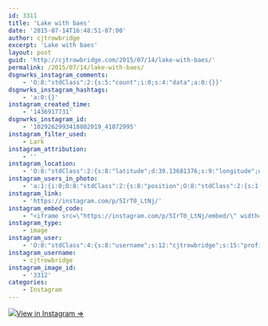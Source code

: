 ```yaml
---
id: 3311
title: 'Lake with baes'
date: '2015-07-14T16:48:51-07:00'
author: cjtrowbridge
excerpt: 'Lake with baes'
layout: post
guid: 'http://cjtrowbridge.com/2015/07/14/lake-with-baes/'
permalink: /2015/07/14/lake-with-baes/
dsgnwrks_instagram_comments:
    - 'O:8:"stdClass":2:{s:5:"count";i:0;s:4:"data";a:0:{}}'
dsgnwrks_instagram_hashtags:
    - 'a:0:{}'
instagram_created_time:
    - '1436917731'
dsgnwrks_instagram_id:
    - '1029262993418802019_41872995'
instagram_filter_used:
    - Lark
instagram_attribution:
    - ''
instagram_location:
    - 'O:8:"stdClass":2:{s:8:"latitude";d:39.13681376;s:9:"longitude";d:-120.94162006;}'
instagram_users_in_photo:
    - 'a:1:{i:0;O:8:"stdClass":2:{s:8:"position";O:8:"stdClass":2:{s:1:"y";d:0.34513888;s:1:"x";d:0.8673611;}s:4:"user";O:8:"stdClass":4:{s:8:"username";s:14:"noller.coaster";s:15:"profile_picture";s:117:"https://igcdn-photos-c-a.akamaihd.net/hphotos-ak-xaf1/t51.2885-19/s150x150/11242849_1382534595387418_1158146860_a.jpg";s:2:"id";s:9:"313938826";s:9:"full_name";s:12:"Nolan Moreci";}}}'
instagram_link:
    - 'https://instagram.com/p/5IrT0_LtNj/'
instagram_embed_code:
    - "<iframe src=\"https://instagram.com/p/5IrT0_LtNj/embed/\" width=\"612\" height=\"710\" frameborder=\"0\" scrolling=\"no\" allowtransparency=\"true\"></iframe>\n"
instagram_type:
    - image
instagram_user:
    - 'O:8:"stdClass":4:{s:8:"username";s:12:"cjtrowbridge";s:15:"profile_picture";s:107:"https://igcdn-photos-g-a.akamaihd.net/hphotos-ak-xap1/t51.2885-19/11205819_940973412608942_1083705953_a.jpg";s:2:"id";s:8:"41872995";s:9:"full_name";s:13:"CJ Trowbridge";}'
instagram_username:
    - cjtrowbridge
instagram_image_id:
    - '3312'
categories:
    - Instagram
---
```


[![](http://blog.cjtrowbridge.com/wp-content/uploads/2015/07/11311891_1572987779616741_136230924_n.jpg)](https://instagram.com/p/5IrT0_LtNj/)[View in Instagram ⇒](https://instagram.com/p/5IrT0_LtNj/)